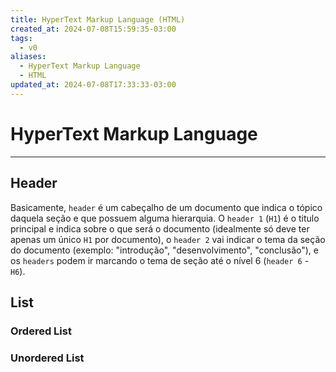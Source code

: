 ```yaml
---
title: HyperText Markup Language (HTML)
created_at: 2024-07-08T15:59:35-03:00
tags:
  - v0
aliases:
  - HyperText Markup Language
  - HTML
updated_at: 2024-07-08T17:33:33-03:00
---
```

# HyperText Markup Language
---
## Header
Basicamente, `header` é um cabeçalho de um documento que indica o tópico daquela seção e que possuem alguma hierarquia. O `header 1` (`H1`) é o titulo principal e indica sobre o que será o documento (idealmente só deve ter apenas um único `H1` por documento), o `header 2` vai indicar o tema da seção do documento (exemplo: "introdução", "desenvolvimento", "conclusão"), e os `headers` podem ir marcando o tema de seção até o nível 6 (`header 6` - `H6`).

## List
### Ordered List

### Unordered List
